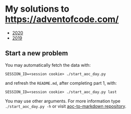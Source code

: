 # My solutions to https://adventofcode.com/

- [2020](./2020/)
- [2019](./2019/)

## Start a new problem

You may automatically fetch the data with:
```
SESSION_ID=<session cookie> ./start_aoc_day.py
``` 
and refresh the `README.md`, after completing part 1, with:
```
SESSION_ID=<session cookie> ./start_aoc_day.py last
``` 

You may use other arguments. For more information type `./start_aoc_day.py -h` 
or visit [aoc-to-markdown repository](https://github.com/antonio-ramadas/aoc-to-markdown).